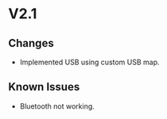 # V2.1
## Changes
* Implemented USB using custom USB map.

## Known Issues
* Bluetooth not working.
